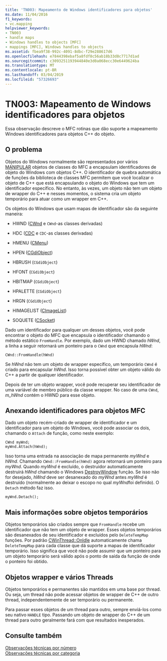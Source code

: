 ```yaml
---
title: 'TN003: Mapeamento de Windows identificadores para objetos'
ms.date: 11/04/2016
f1_keywords:
- vc.mapping
helpviewer_keywords:
- TN003
- handle maps
- Windows handles to objects [MFC]
- mappings [MFC], Windows handles to objects
ms.assetid: fbea9f38-992c-4091-8dbc-f29e288617d6
ms.openlocfilehash: e7844398ebaf5a8fdf8c56ab18b33d8c7717d1ad
ms.sourcegitcommit: c3093251193944840e3d0a068ecc30e6449624ba
ms.translationtype: MT
ms.contentlocale: pt-BR
ms.lasthandoff: 03/04/2019
ms.locfileid: "57326693"
---
```

# <a name="tn003-mapping-of-windows-handles-to-objects"></a>TN003: Mapeamento de Windows identificadores para objetos

Essa observação descreve o MFC rotinas que dão suporte a mapeamento Windows identificadores para objetos C++ do objeto.

## <a name="the-problem"></a>O problema

Objetos do Windows normalmente são representados por vários [MANIPULAR](/windows/desktop/WinProg/windows-data-types) objetos de classes do MFC a encapsulam identificadores de objeto do Windows com objetos C++. O identificador de quebra automática de funções da biblioteca de classes MFC permitem que você localizar o objeto de C++ que está encapsulando o objeto do Windows que tem um identificador específico. No entanto, às vezes, um objeto não tem um objeto de wrapper do C++ e nesses momentos, o sistema cria um objeto temporário para atuar como um wrapper em C++.

Os objetos do Windows que usam mapas de identificador são da seguinte maneira:

- HWND ([CWnd](../mfc/reference/cwnd-class.md) e `CWnd`-as classes derivadas)

- HDC ([CDC](../mfc/reference/cdc-class.md) e `CDC`-as classes derivadas)

- HMENU ([CMenu](../mfc/reference/cmenu-class.md))

- HPEN ([CGdiObject](../mfc/reference/cgdiobject-class.md))

- HBRUSH (`CGdiObject`)

- HFONT (`CGdiObject`)

- HBITMAP (`CGdiObject`)

- HPALETTE (`CGdiObject`)

- HRGN (`CGdiObject`)

- HIMAGELIST ([CImageList](../mfc/reference/cimagelist-class.md))

- SOQUETE ([CSocket](../mfc/reference/csocket-class.md))

Dado um identificador para qualquer um desses objetos, você pode encontrar o objeto do MFC que encapsula o identificador chamando o método estático `FromHandle`. Por exemplo, dado um HWND chamado *hWnd*, a linha a seguir retornará um ponteiro para o `CWnd` que encapsula *hWnd*:

```
CWnd::FromHandle(hWnd)
```

Se *hWnd* não tem um objeto de wrapper específico, um temporário `CWnd` é criado para encapsular *hWnd*. Isso torna possível obter um objeto válido do C++ a partir de qualquer identificador.

Depois de ter um objeto wrapper, você pode recuperar seu identificador de uma variável de membro público da classe wrapper. No caso de uma `CWnd`, *m_hWnd* contém o HWND para esse objeto.

## <a name="attaching-handles-to-mfc-objects"></a>Anexando identificadores para objetos MFC

Dado um objeto recém-criado de wrapper de identificador e um identificador para um objeto do Windows, você pode associar os dois, chamando o `Attach` de função, como neste exemplo:

```
CWnd myWnd;
myWnd.Attach(hWnd);
```

Isso torna uma entrada na associação de mapa permanente *myWnd* e *hWnd*. Chamando `CWnd::FromHandle(hWnd)` agora retornará um ponteiro para *myWnd*. Quando *myWnd* é excluído, o destruidor automaticamente destruirá *hWnd* chamando o Windows [DestroyWindow](/windows/desktop/api/winuser/nf-winuser-destroywindow) função. Se isso não for desejado, *hWnd* deve ser desanexado do *myWnd* antes *myWnd* é destruído (normalmente ao deixar o escopo no qual *myWnd*foi definido). O `Detach` método faz isso.

```
myWnd.Detach();
```

## <a name="more-about-temporary-objects"></a>Mais informações sobre objetos temporários

Objetos temporários são criados sempre que `FromHandle` recebe um identificador que não tem um objeto de wrapper. Esses objetos temporários são desanexados de seu identificador e excluídos pelo `DeleteTempMap` funções. Por padrão [CWinThread::OnIdle](../mfc/reference/cwinthread-class.md#onidle) automaticamente chama `DeleteTempMap` para cada classe que dá suporte a mapas de identificador temporário. Isso significa que você não pode assumir que um ponteiro para um objeto temporário será válido após o ponto de saída da função de onde o ponteiro foi obtido.

## <a name="wrapper-objects-and-multiple-threads"></a>Objetos wrapper e vários Threads

Objetos temporários e permanentes são mantidos em uma base por thread. Ou seja, um thread não pode acessar objetos de wrapper de C++ de outro thread, independentemente de ser temporário ou permanente.

Para passar esses objetos de um thread para outro, sempre enviá-los como seu nativo `HANDLE` tipo. Passando um objeto de wrapper do C++ de um thread para outro geralmente fará com que resultados inesperados.

## <a name="see-also"></a>Consulte também

[Observações técnicas por número](../mfc/technical-notes-by-number.md)<br/>
[Observações técnicas por categoria](../mfc/technical-notes-by-category.md)
